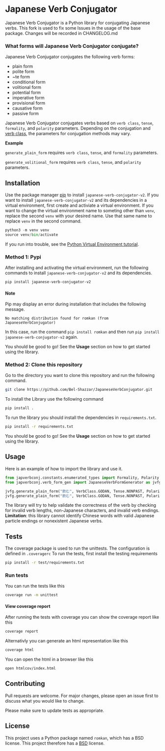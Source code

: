 # Japanese Verb Conjugator

Japanese Verb Conjugator is a Python library for conjugating Japanese verbs. 
This fork is used to fix some Issues in the usage of the base package.
Changes will be recorded in CHANGELOG.md

### What forms will Japanese Verb Conjugator conjugate?

Japanese Verb Conjugator conjugates the following verb forms:

* plain form
* polite form
* ~te form
* conditional form
* volitional form
* potential form
* imperative form
* provisional form
* causative form
* passive form

Japanese Verb Conjugator conjugates verbs based on `verb class`, `tense`, `formality`, and `polarity` parameters. Depending on the conjugation and [verb class](https://wtawa.people.amherst.edu/jvrules/index.php?form=groups), the parameters for conjugation methods may vary. 

**Example**

`generate_plain_form` requires `verb class`, `tense`, and `formality` parameters.

`generate_volitional_form` requires `verb class`, `tense`, and `polarity` parameters.

## Installation

Use the package manager [pip](https://pip.pypa.io/en/stable/) to install `japanese-verb-conjugator-v2`. If you want to install `japanese-verb-conjugator-v2` and its dependencies in a virtual environment, first create and activiate a virtual environment. If you want to change the virtual environment name to someting other than `venv`, replace the second `venv` with your desired name. Use that same name to replace `venv` in the second command.

```python
python3 -m venv venv
source venv/bin/activate
```

If you run into trouble, see the [Python Virtual Environment tutorial](https://docs.python.org/3/tutorial/venv.html). 

### Method 1: Pypi
After installing and activating the virtual environment, run the following commands to install `japanese-verb-conjugator-v2` and its dependencies.

```bash
pip install japanese-verb-conjugator-v2
```
#### Note
Pip may display an error during installation that includes the following message. 

```
No matching distribution found for romkan (from JapaneseVerbConjugator)
```

In this case, run the command `pip install romkan` and then run `pip install japanese-verb-conjugator-v2` again.

You should be good to go! See the **Usage** section on how to get started using the library.

### Method 2: Clone this repository

Go to the directory you want to clone this repository and run the following command.

```bash
git clone https://github.com/Bel-Shazzar/JapaneseVerbConjugator.git
```


To install the Library use the following command

```bash
pip install .
```

To run the library you should install the dependencies in `requirements.txt`.

```bash
pip install -r requirements.txt
```

You should be good to go! See the **Usage** section on how to get started using the library.

## Usage

Here is an example of how to import the library and use it.

```python
from japverbconj.constants.enumerated_types import Formality, Polarity, Tense, VerbClass
from japverbconj.verb_form_gen import JapaneseVerbFormGenerator as jvfg

jvfg.generate_plain_form("飲む", VerbClass.GODAN, Tense.NONPAST, Polarity.POSITIVE) # returns '飲む'
jvfg.generate_plain_form("飲む", VerbClass.GODAN, Tense.NONPAST, Polarity.NEGATIVE) # returns '飲まない'
```

The library will try to help validate the correctness of the verb by checking for invalid verb lengths, non-Japanese characters, and invalid verb endings. **Limitation**: this library cannot identify Chinese words with valid Japanese particle endings or nonexistent Japanese verbs.

## Tests
The coverage package is used to run the unittests. The configuration is defined in `.coveragerc`
To run the tests, first install the testing requirements

```bash
pip install -r test/requirements.txt
```

### Run tests
You can run the tests like this

```bash
coverage run -m unittest
```

#### View coverage report
After running the tests with coverage you can show the coverage report like this

```bash
coverage report
```

Alternativly you can generate an html representation like this

```bash
coverage html
```

You can open the html in a browser like this

```bash
open htmlcov/index.html
```

## Contributing
Pull requests are welcome. For major changes, please open an issue first to discuss what you would like to change.

Please make sure to update tests as appropriate.

## License
This project uses a Python package named `romkan`, which has a BSD license. This project therefore has a [BSD](https://choosealicense.com/licenses/bsd/) license.